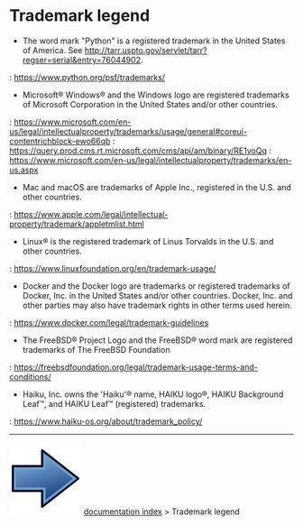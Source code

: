 # Trademark legend
-   The word mark \"Python\" is a registered trademark in the United States of America. See <http://tarr.uspto.gov/servlet/tarr?regser=serial&entry=76044902>.

:   <https://www.python.org/psf/trademarks/>

-   Microsoft® Windows® and the Windows logo are registered trademarks of Microsoft Corporation in the United States and/or other countries.

:   <https://www.microsoft.com/en-us/legal/intellectualproperty/trademarks/usage/general#coreui-contentrichblock-ewo66qb>
:   <https://query.prod.cms.rt.microsoft.com/cms/api/am/binary/RE1voQq>
:   <https://www.microsoft.com/en-us/legal/intellectualproperty/trademarks/en-us.aspx>

-   Mac and macOS are trademarks of Apple Inc., registered in the U.S. and other countries.

:   <https://www.apple.com/legal/intellectual-property/trademark/appletmlist.html>

-   Linux® is the registered trademark of Linus Torvalds in the U.S. and other countries.

:   <https://www.linuxfoundation.org/en/trademark-usage/>

-   Docker and the Docker logo are trademarks or registered trademarks of Docker, Inc. in the United States and/or other countries. Docker, Inc. and other parties may also have trademark rights in other terms used herein.

:   <https://www.docker.com/legal/trademark-guidelines>

-   The FreeBSD® Project Logo and the FreeBSD® word mark are registered trademarks of The FreeBSD Foundation

:   <https://freebsdfoundation.org/legal/trademark-usage-terms-and-conditions/>

-   Haiku, Inc. owns the \'Haiku\'® name, HAIKU logo®, HAIKU Background Leaf™, and HAIKU Leaf™ (registered) trademarks.

:   <https://www.haiku-os.org/about/trademark_policy/>



---
![](images/Button_right.svg) [documentation index](../README.md) > Trademark legend
